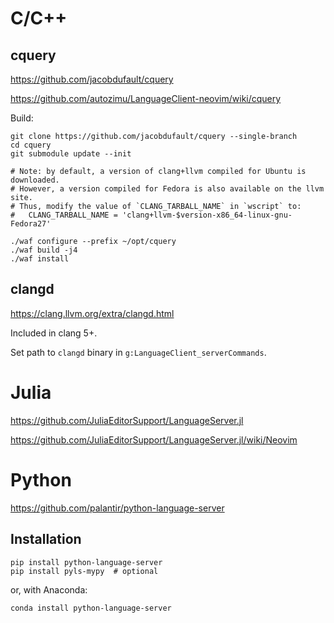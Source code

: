 # C/C++

## cquery

<https://github.com/jacobdufault/cquery>

<https://github.com/autozimu/LanguageClient-neovim/wiki/cquery>

Build:

    git clone https://github.com/jacobdufault/cquery --single-branch
    cd cquery
    git submodule update --init

    # Note: by default, a version of clang+llvm compiled for Ubuntu is downloaded.
    # However, a version compiled for Fedora is also available on the llvm site.
    # Thus, modify the value of `CLANG_TARBALL_NAME` in `wscript` to:
    #   CLANG_TARBALL_NAME = 'clang+llvm-$version-x86_64-linux-gnu-Fedora27'

    ./waf configure --prefix ~/opt/cquery
    ./waf build -j4
    ./waf install

## clangd

<https://clang.llvm.org/extra/clangd.html>

Included in clang 5+.

Set path to `clangd` binary in `g:LanguageClient_serverCommands`.

# Julia

<https://github.com/JuliaEditorSupport/LanguageServer.jl>

<https://github.com/JuliaEditorSupport/LanguageServer.jl/wiki/Neovim>

# Python

<https://github.com/palantir/python-language-server>

## Installation

    pip install python-language-server
    pip install pyls-mypy  # optional

or, with Anaconda:

    conda install python-language-server
